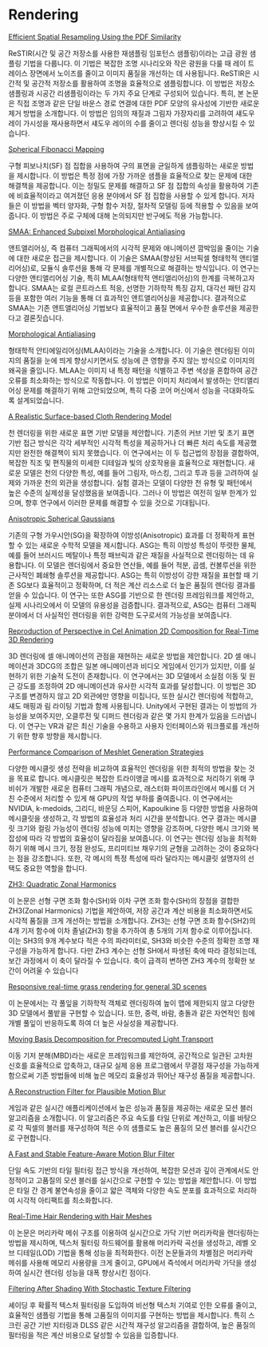 # Rendering

[Efficient Spatial Resampling Using the PDF Similarity](3/Efficient%20Spatial%20Resampling%20Using%20the%20PDF%20Similar%202a9b8aa26a8144438c038d79e5d5541b)

ReSTIR(시간 및 공간 저장소를 사용한 재샘플링 임포턴스 샘플링)이라는 고급 광원 샘플링 기법을 다룹니다. 이 기법은 복잡한 조명 시나리오와 작은 광원을 다룰 때 레이 트레이스 장면에서 노이즈를 줄이고 이미지 품질을 개선하는 데 사용됩니다. ReSTIR은 시간적 및 공간적 저장소를 활용하여 조명을 효율적으로 샘플링합니다. 이 방법은 저장소 샘플링과 시공간 리샘플링이라는 두 가지 주요 단계로 구성되어 있습니다. 특히, 본 논문은 직접 조명과 같은 단일 바운스 경로 연결에 대한 PDF 모양의 유사성에 기반한 새로운 제거 방법을 소개합니다. 이 방법은 임의의 재질과 그림자 가장자리를 고려하여 섀도우 레이 가시성을 재사용하면서 섀도우 레이의 수를 줄이고 렌더링 성능을 향상시킬 수 있습니다.

[Spherical Fibonacci Mapping](3/Spherical%20Fibonacci%20Mapping%206fce33854ab24672ab3f859410c97b4f)

구형 피보나치(SF) 점 집합을 사용하여 구의 표면을 균일하게 샘플링하는 새로운 방법을 제시합니다. 이 방법은 특정 점에 가장 가까운 샘플을 효율적으로 찾는 문제에 대한 해결책을 제공합니다. 이는 정밀도 문제를 해결하고 SF 점 집합의 속성을 활용하여 기존에 비효율적이라고 여겨졌던 응용 분야에서 SF 점 집합을 사용할 수 있게 합니다. 저자들은 이 방법을 벡터 양자화, 구형 함수 저장, 절차적 모델링 등에 적용할 수 있음을 보여줍니다. 이 방법은 주로 구체에 대해 논의되지만 반구에도 적용 가능합니다.

[SMAA: Enhanced Subpixel Morphological Antialiasing](3/SMAA%20Enhanced%20Subpixel%20Morphological%20Antialiasing%2016f5d1c52ca54fd596c0b3a56b1f813d)

앤트앨리어싱, 즉 컴퓨터 그래픽에서의 시각적 문제와 애니메이션 깜박임을 줄이는 기술에 대한 새로운 접근을 제시합니다. 이 기술은 SMAA(향상된 서브픽셀 형태학적 앤티앨리어싱)로, 모듈식 솔루션을 통해 각 문제를 개별적으로 해결하는 방식입니다. 이 연구는 다양한 앤티앨리어싱 기술, 특히 MLAA(형태학적 앤티앨리어싱)의 한계를 극복하고자 합니다. SMAA는 로컬 콘트라스트 적응, 선명한 기하학적 특징 감지, 대각선 패턴 감지 등을 포함한 여러 기능을 통해 더 효과적인 앤트앨리어싱을 제공합니다. 결과적으로 SMAA는 기존 앤트앨리어싱 기법보다 효율적이고 품질 면에서 우수한 솔루션을 제공한다고 결론짓습니다.

[Morphological Antialiasing](3/Morphological%20Antialiasing%20d7feaf2b27ab40bc8f0b1a672bfd2ef7)

형태학적 안티에일리어싱(MLAA)이라는 기술을 소개합니다. 이 기술은 렌더링된 이미지의 품질을 눈에 띄게 향상시키면서도 성능에 큰 영향을 주지 않는 방식으로 이미지의 왜곡을 줄입니다. MLAA는 이미지 내 특정 패턴을 식별하고 주변 색상을 혼합하여 공간 오류를 최소화하는 방식으로 작동합니다. 이 방법은 이미지 처리에서 발생하는 안티앨리어싱 문제를 해결하기 위해 고안되었으며, 특히 다중 코어 머신에서 성능을 극대화하도록 설계되었습니다.

[A Realistic Surface-based Cloth Rendering Model](3/A%20Realistic%20Surface-based%20Cloth%20Rendering%20Model%20617f04258751418e8a6fe595f01b942b)

천 렌더링을 위한 새로운 표면 기반 모델을 제안합니다. 기존의 커브 기반 및 초기 표면 기반 접근 방식은 각각 세부적인 시각적 특성을 제공하거나 더 빠른 처리 속도를 제공했지만 완전한 해결책이 되지 못했습니다. 이 연구에서는 이 두 접근법의 장점을 결합하여, 복잡한 직조 및 편직물의 미세한 디테일과 빛의 상호작용을 효율적으로 재현합니다. 새로운 모델은 천의 다양한 특성, 예를 들어 그림자, 마스킹, 그리고 투과 등을 고려하여 실제와 가까운 천의 외관을 생성합니다. 실험 결과는 모델이 다양한 천 유형 및 패턴에서 높은 수준의 실제성을 달성했음을 보여줍니다. 그러나 이 방법은 여전히 일부 한계가 있으며, 향후 연구에서 이러한 문제를 해결할 수 있을 것으로 기대됩니다.

[Anisotropic Spherical Gaussians](3/Anisotropic%20Spherical%20Gaussians%200f539780fd6e41228756ac17eb2ce93b)

기존의 구형 가우시안(SG)을 확장하여 이방성(Anisotropic) 효과를 더 정확하게 표현할 수 있는 새로운 수학적 모델을 제시합니다. ASG는 특히 이방성 특성이 뚜렷한 물체, 예를 들어 브러시드 메탈이나 특정 패브릭과 같은 재질을 사실적으로 렌더링하는 데 유용합니다. 이 모델은 렌더링에서 중요한 연산들, 예를 들어 적분, 곱셈, 컨볼루션을 위한 근사적인 폐쇄형 솔루션을 제공합니다. ASG는 특히 이방성이 강한 재질을 표현할 때 기존 SG보다 효율적이고 정확하며, 더 적은 계산 리소스로 더 높은 품질의 렌더링 결과를 얻을 수 있습니다. 이 연구는 또한 ASG를 기반으로 한 렌더링 프레임워크를 제안하고, 실제 시나리오에서 이 모델의 유용성을 검증합니다. 결과적으로, ASG는 컴퓨터 그래픽 분야에서 더 사실적인 렌더링을 위한 강력한 도구로서의 가능성을 보여줍니다.

[Reproduction of Perspective in Cel Animation 2D Composition for Real-Time 3D Rendering](3/Reproduction%20of%20Perspective%20in%20Cel%20Animation%202D%20Co%201727ca4569cd4f5da355ae993e78bdc7)

3D 렌더링에 셀 애니메이션의 관점을 재현하는 새로운 방법을 제안합니다. 2D 셀 애니메이션과 3DCG의 조합은 일본 애니메이션과 비디오 게임에서 인기가 있지만, 이를 실현하기 위한 기술적 도전이 존재합니다. 이 연구에서는 3D 모델에서 소실점 이동 및 원근 강도를 조정하여 2D 애니메이션과 유사한 시각적 효과를 달성합니다. 이 방법은 3D 구조를 변경하지 않고 2D 외관에만 영향을 미칩니다, 또한 실시간 렌더링에 적합하고, 섀도 매핑과 림 라이팅 기법과 함께 사용됩니다. Unity에서 구현된 결과는 이 방법의 가능성을 보여주지만, 오클루전 및 디퍼드 렌더링과 같은 몇 가지 한계가 있음을 드러냅니다. 이 연구는 VR과 같은 최신 기술을 수용하고 사용자 인터페이스와 워크플로를 개선하기 위한 향후 방향을 제시합니다.

[Performance Comparison of Meshlet Generation Strategies](3/Performance%20Comparison%20of%20Meshlet%20Generation%20Strat%20b1dd2dc0756b46d59d1bdb3cd0057b34)

다양한 메시클릿 생성 전략을 비교하여 효율적인 렌더링을 위한 최적의 방법을 찾는 것을 목표로 합니다. 메시클릿은 복잡한 트라이앵글 메시를 효과적으로 처리하기 위해 쿠비쉬가 개발한 새로운 컴퓨터 그래픽 개념으로, 래스터화 파이프라인에서 메시를 더 거친 수준에서 처리할 수 있게 해 GPU의 작업 부하를 줄여줍니다. 이 연구에서는 NVIDIA, k-medoids, 그리디, 바운딩 스피어, Kapoulkine 등 다양한 방법을 사용하여 메시클릿을 생성하고, 각 방법의 효율성과 처리 시간을 분석합니다. 연구 결과는 메시클릿 크기와 컬링 가능성이 렌더링 성능에 미치는 영향을 강조하며, 다양한 메시 크기와 복잡성에 따라 각 방법의 효율성이 달라짐을 보여줍니다. 이 연구는 렌더링 성능을 최적화하기 위해 메시 크기, 정점 완성도, 프리미티브 채우기의 균형을 고려하는 것이 중요하다는 점을 강조합니다. 또한, 각 메시의 특정 특성에 따라 달라지는 메시클릿 설명자의 선택도 중요한 역할을 합니다.

[ZH3: Quadratic Zonal Harmonics](3/ZH3%20Quadratic%20Zonal%20Harmonics%20c17ce8b55e344e2cabb5a60d9c5f959a)

이 논문은 선형 구면 조화 함수(SH)와 이차 구면 조화 함수(SH)의 장점을 결합한 ZH3(Zonal Harmonics) 기법을 제안하여, 저장 공간과 계산 비용을 최소화하면서도 시각적 품질을 크게 개선하는 방법을 소개합니다. ZH3는 선형 구면 조화 함수(SH2)의 4개 기저 함수에 이차 졸널(ZH3) 항을 추가하여 총 5개의 기저 함수로 이루어집니다. 이는 SH3의 9개 계수보다 적은 수의 파라미터로, SH3와 비슷한 수준의 정확한 조명 재구성을 가능하게 합니다. 다만 ZH3 계수는 선형 SH에서 파생된 축에 따라 결정되는데, 보간 과정에서 이 축이 달라질 수 있습니다. 축이 급격히 변하면 ZH3 계수의 정확한 보간이 어려울 수 있습니다

[Responsive real-time grass rendering for general 3D scenes](3/Responsive%20real-time%20grass%20rendering%20for%20general%203%2088f14889ac0a4f588fc409876a656779)

이 논문에서는 각 풀잎을 기하학적 객체로 렌더링하여 높이 맵에 제한되지 않고 다양한 3D 모델에서 풀밭을 구현할 수 있습니다. 또한, 중력, 바람, 충돌과 같은 자연적인 힘에 개별 풀잎이 반응하도록 하여 더 높은 사실성을 제공합니다.

[Moving Basis Decomposition for Precomputed Light Transport](3/Moving%20Basis%20Decomposition%20for%20Precomputed%20Light%20T%20c4f3f5ffb0434ba899dfdc92b82a38f1)

이동 기저 분해(MBD)라는 새로운 프레임워크를 제안하여, 공간적으로 일관된 고차원 신호를 효율적으로 압축하고, 대규모 실제 응용 프로그램에서 무결점 재구성을 가능하게 함으로써 기존 방법들에 비해 높은 메모리 효율성과 뛰어난 재구성 품질을 제공합니다.

[A Reconstruction Filter for Plausible Motion Blur](3/A%20Reconstruction%20Filter%20for%20Plausible%20Motion%20Blur%20bbb49d548c504b78af2ea73ab7dd5a67)

 게임과 같은 실시간 애플리케이션에서 높은 성능과 품질을 제공하는 새로운 모션 블러 알고리즘을 소개합니다. 이 알고리즘은 주요 속도를 타일 단위로 계산하고, 이를 바탕으로 각 픽셀의 블러를 재구성하여 적은 수의 샘플로도 높은 품질의 모션 블러를 실시간으로 구현합니다.

[A Fast and Stable Feature-Aware Motion Blur Filter](3/A%20Fast%20and%20Stable%20Feature-Aware%20Motion%20Blur%20Filter%20d3312e98fcc343bcb40e04aa8d54928f)

단일 속도 기반의 타일 필터링 접근 방식을 개선하여, 복잡한 모션과 깊이 관계에서도 안정적이고 고품질의 모션 블러를 실시간으로 구현할 수 있는 방법을 제안합니다. 이 방법은 타일 간 경계 불연속성을 줄이고 얇은 객체와 다양한 속도 분포를 효과적으로 처리하여 시각적 아티팩트를 최소화합니다.

[Real-Time Hair Rendering with Hair Meshes](3/Real-Time%20Hair%20Rendering%20with%20Hair%20Meshes%20165436d9dd3049d89729731108d02aa4)

이 논문은 머리카락 메쉬 구조를 이용하여 실시간으로 가닥 기반 머리카락을 렌더링하는 방법을 제시하며, 텍스처 필터링 하드웨어를 활용해 머리카락 곡선을 생성하고, 레벨 오브 디테일(LOD) 기법을 통해 성능을 최적화한다. 이전 논문들과의 차별점은 머리카락 메쉬를 사용해 메모리 사용량을 크게 줄이고, GPU에서 즉석에서 머리카락 가닥을 생성하여 실시간 렌더링 성능을 대폭 향상시킨 점이다.

[Filtering After Shading With Stochastic Texture Filtering](3/Filtering%20After%20Shading%20With%20Stochastic%20Texture%20Fi%204aa5601273b14eb6b59b784a58ff137e)

셰이딩 후 확률적 텍스처 필터링을 도입하여 비선형 텍스처 기여로 인한 오류를 줄이고, 효율적인 샘플링 기법을 통해 고품질의 이미지를 구현하는 방법을 제시합니다. 특히 스크린 공간 기반 지터링과 DLSS 같은 시간적 재구성 알고리즘을 결합하여, 높은 품질의 필터링을 적은 계산 비용으로 달성할 수 있음을 입증합니다.